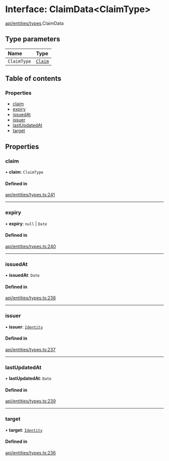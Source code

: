 # Interface: ClaimData\<ClaimType\>

[api/entities/types](../wiki/api.entities.types).ClaimData

## Type parameters

| Name | Type |
| :------ | :------ |
| `ClaimType` | [`Claim`](../wiki/api.entities.types#claim) |

## Table of contents

### Properties

- [claim](../wiki/api.entities.types.ClaimData#claim)
- [expiry](../wiki/api.entities.types.ClaimData#expiry)
- [issuedAt](../wiki/api.entities.types.ClaimData#issuedat)
- [issuer](../wiki/api.entities.types.ClaimData#issuer)
- [lastUpdatedAt](../wiki/api.entities.types.ClaimData#lastupdatedat)
- [target](../wiki/api.entities.types.ClaimData#target)

## Properties

### claim

• **claim**: `ClaimType`

#### Defined in

[api/entities/types.ts:241](https://github.com/PolymeshAssociation/polymesh-sdk/blob/88db4a91/src/api/entities/types.ts#L241)

___

### expiry

• **expiry**: ``null`` \| `Date`

#### Defined in

[api/entities/types.ts:240](https://github.com/PolymeshAssociation/polymesh-sdk/blob/88db4a91/src/api/entities/types.ts#L240)

___

### issuedAt

• **issuedAt**: `Date`

#### Defined in

[api/entities/types.ts:238](https://github.com/PolymeshAssociation/polymesh-sdk/blob/88db4a91/src/api/entities/types.ts#L238)

___

### issuer

• **issuer**: [`Identity`](../wiki/api.entities.Identity.Identity)

#### Defined in

[api/entities/types.ts:237](https://github.com/PolymeshAssociation/polymesh-sdk/blob/88db4a91/src/api/entities/types.ts#L237)

___

### lastUpdatedAt

• **lastUpdatedAt**: `Date`

#### Defined in

[api/entities/types.ts:239](https://github.com/PolymeshAssociation/polymesh-sdk/blob/88db4a91/src/api/entities/types.ts#L239)

___

### target

• **target**: [`Identity`](../wiki/api.entities.Identity.Identity)

#### Defined in

[api/entities/types.ts:236](https://github.com/PolymeshAssociation/polymesh-sdk/blob/88db4a91/src/api/entities/types.ts#L236)

